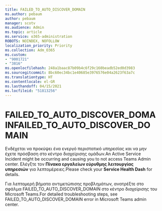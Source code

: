 ```yaml
---
title: FAILED_TO_AUTO_DISCOVER_DOMAIN
ms.author: pebaum
author: pebaum
manager: scotv
ms.audience: Admin
ms.topic: article
ms.service: o365-administration
ROBOTS: NOINDEX, NOFOLLOW
localization_priority: Priority
ms.collection: Adm_O365
ms.custom:
- "9001721"
- "3816"
ms.openlocfilehash: 248a1baac87b09b4c6f29c160beadb52ed0d3983
ms.sourcegitcommit: 8bc60ec34bc1e40685e3976576e04a2623f63a7c
ms.translationtype: HT
ms.contentlocale: el-GR
ms.lasthandoff: 04/15/2021
ms.locfileid: "51813256"
---
```

# <a name="failed_to_auto_discover_domain"></a><span data-ttu-id="2f320-102">FAILED_TO_AUTO_DISCOVER_DOMAIN</span><span class="sxs-lookup"><span data-stu-id="2f320-102">FAILED_TO_AUTO_DISCOVER_DOMAIN</span></span>

<span data-ttu-id="2f320-103">Ενδέχεται να προκύψει ένα ενεργό περιστατικό υπηρεσίας και να μην έχετε πρόσβαση στο κέντρο διαχείρισης ομάδων.</span><span class="sxs-lookup"><span data-stu-id="2f320-103">An Active Service Incident might be occurring and causing you to not access Teams Admin center.</span></span> <span data-ttu-id="2f320-104">Ελέγξτε τον **Πίνακα εργαλείων εύρυθμης λειτουργίας υπηρεσιών** για λεπτομέρειες.</span><span class="sxs-lookup"><span data-stu-id="2f320-104">Please check your **Service Health Dash** for details.</span></span>

<span data-ttu-id="2f320-105">Για λεπτομερή βήματα αντιμετώπισης προβλημάτων, ανατρέξτε στο σφάλμα FAILED_TO_AUTO_DISCOVER_DOMAIN στο κέντρο διαχείρισης του Microsoft Teams.</span><span class="sxs-lookup"><span data-stu-id="2f320-105">For detailed troubleshooting steps, see FAILED_TO_AUTO_DISCOVER_DOMAIN error in Microsoft Teams admin center.</span></span>
